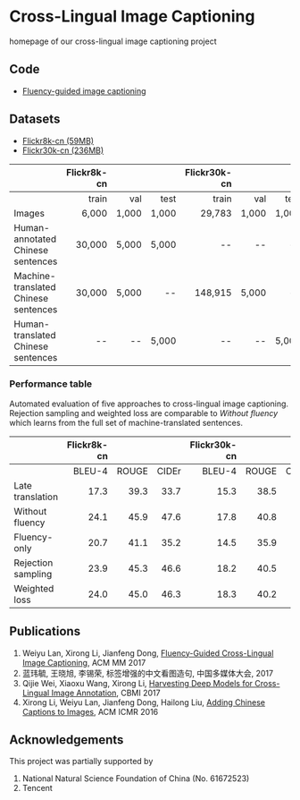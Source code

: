 # Cross-Lingual Image Captioning
homepage of our cross-lingual image captioning project

## Code

* [Fluency-guided image captioning](https://github.com/weiyuk/fluent-cap)

## Datasets

* [Flickr8k-cn (59MB)](http://lixirong.net/data/mm2017/flickr8k-cn.tar.gz)
* [Flickr30k-cn (236MB)](http://lixirong.net/data/mm2017/flickr30k-cn.tar.gz)

|  | Flickr8k-cn |||  Flickr30k-cn |||
|:--- | -----:| -----:| -----:| -----:| -----:| -----:|
|        | train| val | test | train | val | test |
| Images | 6,000 | 1,000 | 1,000| 29,783 | 1,000 | 1,000|
| Human-annotated <br/> Chinese sentences      | 30,000 | 5,000 | 5,000 |  -- | -- |  --  |
| Machine-translated <br/> Chinese sentences | 30,000 | 5,000 | -- | 148,915 | 5,000 | -- |
| Human-translated <br/> Chinese sentences   | --     | --    | 5,000 |  -- | -- | 5,000|

### Performance table

Automated evaluation of five approaches to cross-lingual image captioning. Rejection sampling and weighted loss are comparable to *Without fluency* which learns from the full set of machine-translated sentences.

|  | Flickr8k-cn |||  Flickr30k-cn |||
|:--- | -----:| -----:| -----:| -----:| -----:| -----:|
|        | BLEU-4| ROUGE | CIDEr | BLEU-4| ROUGE | CIDEr
| Late translation  | 17.3 | 39.3 | 33.7 | 15.3 | 38.5 | 27.1 |
| Without fluency   | 24.1 | 45.9 | 47.6 | 17.8 | 40.8 | 32.5 |
| Fluency-only      | 20.7 | 41.1 | 35.2 | 14.5 | 35.9 | 25.1 |
| Rejection sampling| 23.9 | 45.3 | 46.6 | 18.2 | 40.5 | 32.9 |
| Weighted loss     | 24.0 | 45.0 | 46.3 | 18.3 | 40.2 | 33.0 |

## Publications

1. Weiyu Lan, Xirong Li, Jianfeng Dong, [Fluency-Guided Cross-Lingual Image Captioning](https://arxiv.org/abs/1708.04390), ACM MM 2017
2. 蓝玮毓, 王晓旭, 李锡荣, 标签增强的中文看图造句, 中国多媒体大会, 2017
3. Qijie Wei, Xiaoxu Wang, Xirong Li, [Harvesting Deep Models for Cross-Lingual Image Annotation](https://doi.org/10.1145/3095713.3095751), CBMI 2017
4. Xirong Li, Weiyu Lan, Jianfeng Dong, Hailong Liu, [Adding Chinese Captions to Images](https://doi.org/10.1145/2911996.2912049), ACM ICMR 2016

## Acknowledgements

This project was partially supported by 

1. National Natural Science Foundation of China (No. 61672523)
2. Tencent
